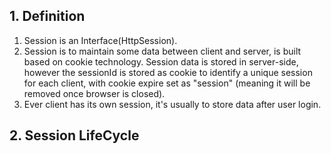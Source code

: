 ## 1. Definition 
1. Session is an Interface(HttpSession).  
2. Session is to maintain some data between client and server, is built based on cookie technology. Session data is stored in server-side, however
the sessionId is stored as cookie to identify a unique session for each client, with cookie expire set as "session" (meaning it will be removed once browser is closed).  
3. Ever client has its own session, it's usually to store data after user login.  

## 2. Session LifeCycle
